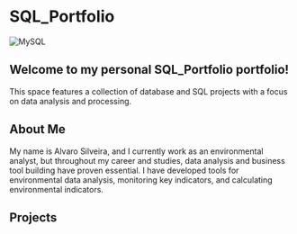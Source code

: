 # SQL_Portfolio

![MySQL](https://img.shields.io/badge/MySQL-005C84?style=for-the-badge&logo=mysql&logoColor=white)


## Welcome to my personal SQL_Portfolio portfolio!
This space features a collection of database and SQL projects with a focus on data analysis and processing.

## About Me
My name is Alvaro Silveira, and I currently work as an environmental analyst, but throughout my career and studies, data analysis and business tool building have proven essential. I have developed tools for environmental data analysis, monitoring key indicators, and calculating environmental indicators.

## Projects

